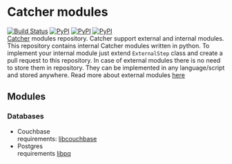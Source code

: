 # Catcher modules
[![Build Status](https://travis-ci.org/comtihon/catcher_modules.svg?branch=master)](https://travis-ci.org/comtihon/catcher_modules)
[![PyPI](https://img.shields.io/pypi/v/catcher_modules.svg)](https://pypi.python.org/pypi/catcher_modules)
[![PyPI](https://img.shields.io/pypi/pyversions/catcher_modules.svg)](https://pypi.python.org/pypi/catcher_modules)
[![PyPI](https://img.shields.io/pypi/wheel/catcher_modules.svg)](https://pypi.python.org/pypi/catcher_modules)  
[Catcher](https://github.com/comtihon/catcher) modules repository.
Catcher support external and internal modules. This repository contains
internal Catcher modules written in python.
To implement your internal module just extend `ExternalStep` class and
create a pull request to this repository.
In case of external modules there is no need to store them in repository.
They can be implemented in any language/script and stored anywhere. Read
more about external modules [here](https://github.com/comtihon/catcher/blob/master/doc/modules.md)

## Modules
### Databases
* Couchbase  
requirements:
[libcouchbase](http://developer.couchbase.com/documentation/server/4.5/sdk/c/start-using-sdk.html)
* Postgres  
requirements
[libpq](http://www.postgresql.org/docs/current/static/libpq.html)
